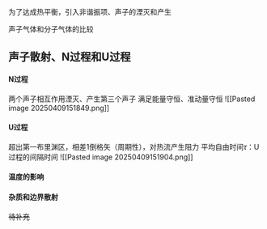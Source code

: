 为了达成热平衡，引入非谐振项、声子的湮灭和产生

声子气体和分子气体的比较

## 声子散射、N过程和U过程
#### N过程
两个声子相互作用湮灭、产生第三个声子
满足能量守恒、准动量守恒
![[Pasted image 20250409151849.png]]
#### U过程
超出第一布里渊区，相差1倒格矢（周期性），对热流产生阻力
平均自由时间$\tau$：U过程的间隔时间
![[Pasted image 20250409151904.png]]
#### 温度的影响
#### 杂质和边界散射
~~待补充~~
